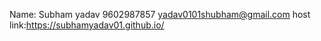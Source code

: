 Name: Subham yadav
9602987857
yadav0101shubham@gmail.com
host link:https://subhamyadav01.github.io/
